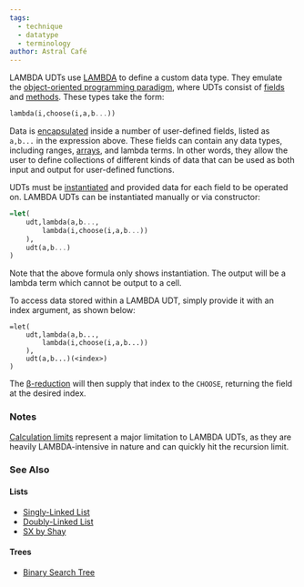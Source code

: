 ```yaml
---
tags:
  - technique
  - datatype
  - terminology
author: Astral Café
---
```

LAMBDA UDTs use [LAMBDA](https://sheets.wiki/lambda/) to define a custom data type. They emulate the [object-oriented programming paradigm](https://en.wikipedia.org/wiki/Object-oriented_programming), where UDTs consist of [fields](https://en.wikipedia.org/wiki/Field_(computer_science)) and [methods](https://en.wikipedia.org/wiki/Method_(computer_programming)). These types take the form:

```haskell
lambda(i,choose(i,a,b...))
```

Data is [encapsulated](https://en.wikipedia.org/wiki/Encapsulation_(computer_programming)) inside a number of user-defined fields, listed as `a,b...` in the expression above. These fields can contain any data types, including ranges, [arrays](https://sheets.wiki/arrays/), and lambda terms.
In other words, they allow the user to define collections of different kinds of data that can be used as both input and output for user-defined functions.

UDTs must be [instantiated](https://en.wikipedia.org/wiki/Instance_(computer_science)) and provided data for each field to be operated on. LAMBDA UDTs can be instantiated manually or via constructor:

```haskell
=let(
    udt,lambda(a,b...,
        lambda(i,choose(i,a,b...))
    ),
    udt(a,b...)
)
```

Note that the above formula only shows instantiation. The output will be a lambda term which cannot be output to a cell.

To access data stored within a LAMBDA UDT, simply provide it with an index argument, as shown below:

```gse
=let(
    udt,lambda(a,b...,
        lambda(i,choose(i,a,b...))
    ),
    udt(a,b...)(<index>)
)
```

The [β-reduction](https://en.wikipedia.org/wiki/Lambda_calculus#%CE%B2-reduction_2) will then supply that index to the `CHOOSE`, returning the field at the desired index.

### Notes
[Calculation limits](https://sheets.wiki/calculation-limits/) represent a major limitation to LAMBDA UDTs, as they are heavily LAMBDA-intensive in nature and can quickly hit the recursion limit.

### See Also

#### Lists

- [Singly-Linked List](https://docs.google.com/spreadsheets/d/1NCpS9HH_IOQGtYby1qE1h7F5WqvuGFlNiPfXh_zMHFQ/edit?gid=0#gid=0)
- [Doubly-Linked List](https://docs.google.com/spreadsheets/d/1JPlLJjkWFH40drkoQFJsMggoaNqqjdAGyQbxbN3YlP8/edit?gid=0#gid=0)
- [SX by Shay](https://docs.google.com/spreadsheets/d/1a-XZAvGKkyKz-XImfmxemYcAQqhpgq3aLXQa1SMk1-0/edit?gid=1778054978#gid=1778054978)

#### Trees

- [Binary Search Tree](https://docs.google.com/spreadsheets/d/1o4KlsxVrp-ylj3juHKPtLaMJS2xF-CNwkeREYrWd4Jg/edit?gid=0#gid=0)
